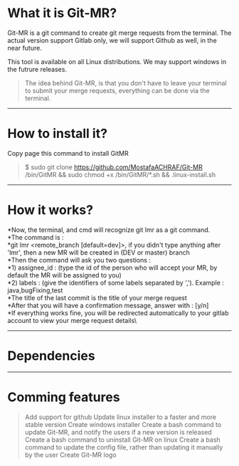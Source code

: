 # What it is Git-MR?
Git-MR is a git command to create git merge requests from the terminal.
The actual version support Gitlab only, we will support Github as well, in the near future.

This tool is available on all Linux distributions. We may support windows in the futrure releases.

> The idea behind Git-MR, is that you don't have to leave your terminal to submit your merge requests, everything can be done via the terminal.

---

# How to install it?
Copy page this command to install GitMR

> $ sudo git clone https://github.com/MostafaACHRAF/Git-MR /bin/GitMR && sudo chmod +x /bin/GitMR/*.sh && .linux-install.sh

---

# How it works?

*Now, the terminal, and cmd will recognize git lmr as a git command.\
*The command is :\
*git lmr <remote_branch [default=dev]>, if you didn't type anything after 'lmr', then a new MR will be created in (DEV or master) branch\
*Then the command will ask you two questions :\
*1) assignee_id : (type the id of the person who will accept your MR, by default the MR will be assigned to you)\
*2) labels : (give the identifiers of some labels separated by ','). Example : java,bugFixing,test\
*The title of the last commit is the title of your merge request\
*After that you will have a confirmation message, answer with : [y/n]\
*If everything works fine, you will be redirected automatically to your gitlab account to view your merge request details\



---

# Dependencies


---

# Comming features
> Add support for github
> Update linux installer to a faster and more stable version
> Create windows installer
> Create a bash command to update Git-MR, and notify the users if a new version is released
> Create a bash command to uninstall Git-MR on linux
> Create a bash command to update the config file, rather than updating it manually by the user
> Create Git-MR logo